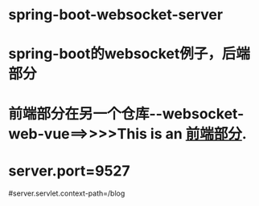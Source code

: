 # spring-boot-websocket-server

# spring-boot的websocket例子，后端部分

# 前端部分在另一个仓库--websocket-web-vue==>>>>This is an [前端部分](https://github.com/wayofwade/websocket-web-vue). 

# server.port=9527

#server.servlet.context-path=/blog
